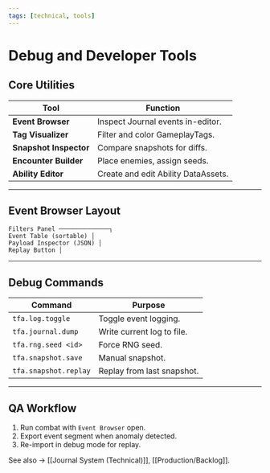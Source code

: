 ```yaml
---
tags: [technical, tools]
---
```


# Debug and Developer Tools

## Core Utilities
| Tool | Function |
|------|-----------|
| **Event Browser** | Inspect Journal events in-editor. |
| **Tag Visualizer** | Filter and color GameplayTags. |
| **Snapshot Inspector** | Compare snapshots for diffs. |
| **Encounter Builder** | Place enemies, assign seeds. |
| **Ability Editor** | Create and edit Ability DataAssets. |

---

## Event Browser Layout

```
Filters Panel ──────────────┐  
Event Table (sortable) │  
Payload Inspector (JSON) │  
Replay Button │

```


---

## Debug Commands
| Command | Purpose |
|----------|----------|
| `tfa.log.toggle` | Toggle event logging. |
| `tfa.journal.dump` | Write current log to file. |
| `tfa.rng.seed <id>` | Force RNG seed. |
| `tfa.snapshot.save` | Manual snapshot. |
| `tfa.snapshot.replay` | Replay from last snapshot. |

---

## QA Workflow
1. Run combat with `Event Browser` open.  
2. Export event segment when anomaly detected.  
3. Re-import in debug mode for replay.  

See also → [[Journal System (Technical)]], [[Production/Backlog]].
